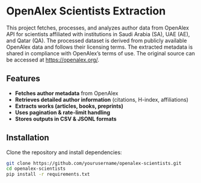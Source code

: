 # OpenAlex Scientists Extraction
This project fetches, processes, and analyzes author data from OpenAlex API for scientists affiliated with institutions in Saudi Arabia (SA), UAE (AE), and Qatar (QA). The processed dataset is derived from publicly available OpenAlex data and follows their licensing terms. The extracted metadata is shared in compliance with OpenAlex’s terms of use. The original source can be accessed at https://openalex.org/.


##  Features
- **Fetches author metadata** from OpenAlex
- **Retrieves detailed author information** (citations, H-index, affiliations)
- **Extracts works (articles, books, preprints)**
- **Uses pagination & rate-limit handling**
- **Stores outputs in CSV & JSONL formats**

##  Installation
Clone the repository and install dependencies:
```sh
git clone https://github.com/yourusername/openalex-scientists.git
cd openalex-scientists
pip install -r requirements.txt
